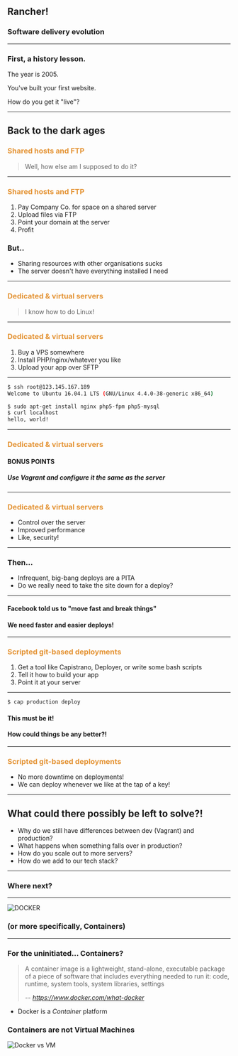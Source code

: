 ## Rancher!

### Software delivery evolution

---

### First, a history lesson.

The year is 2005. 

You've built your first website.

How do you get it "live"?


---

## Back to the dark ages

### <span style="color: #e49436">Shared hosts and FTP</span>

> Well, how else am I supposed to do it?

---

### <span style="color: #e49436">Shared hosts and FTP</span>

1. Pay Company Co. for space on a shared server
2. Upload files via FTP
3. Point your domain at the server
3. Profit

### But..

- Sharing resources with other organisations sucks
- The server doesn't have everything installed I need

---

### <span style="color: #e49436">Dedicated & virtual servers</span>

> I know how to do Linux!

---

### <span style="color: #e49436">Dedicated & virtual servers</span>

1. Buy a VPS somewhere
2. Install PHP/nginx/whatever you like
3. Upload your app over SFTP 

---

```bash
$ ssh root@123.145.167.189
Welcome to Ubuntu 16.04.1 LTS (GNU/Linux 4.4.0-38-generic x86_64)

$ sudo apt-get install nginx php5-fpm php5-mysql
$ curl localhost
hello, world!
```

---

### <span style="color: #e49436">Dedicated & virtual servers</span>

#### **BONUS POINTS**
##### Use Vagrant and configure it the same as the server

---

### <span style="color: #e49436">Dedicated & virtual servers</span>

- Control over the server
- Improved performance
- Like, security!

---

### Then...

- Infrequent, big-bang deploys are a PITA
- Do we really need to take the site down for a deploy?

---

#### Facebook told us to "move fast and break things"

#### We need faster and easier deploys!

---

### <span style="color: #e49436">Scripted git-based deployments</span>

1. Get a tool like Capistrano, Deployer, or write some bash scripts
2. Tell it how to build your app
3. Point it at your server

---

```bash
$ cap production deploy
```

#### This must be it! 
#### How could things be any better?!

---

### <span style="color: #e49436">Scripted git-based deployments</span>

- No more downtime on deployments!
- We can deploy whenever we like at the tap of a key!

---

## What could there possibly be left to solve?!

- Why do we still have differences between dev (Vagrant) and production?
- What happens when something falls over in production?
- How do you scale out to more servers?
- How do we add to our tech stack?


---

### Where next?

---

![DOCKER](http://i.imgur.com/V9MhfBd.png)

### (or more specifically, Containers)

---

### For the uninitiated... Containers?

> A container image is a lightweight, stand-alone, executable package of a piece of software that includes everything needed to run it: code, runtime, system tools, system libraries, settings
> 
> -- <cite>https://www.docker.com/what-docker</cite>

- Docker is a *Container* platform


### Containers are not Virtual Machines

![Docker vs VM](https://i.imgur.com/MJHfm1c.jpg)
